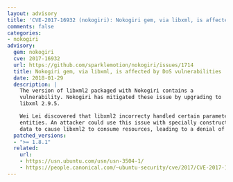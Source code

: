 ```yaml
---
layout: advisory
title: 'CVE-2017-16932 (nokogiri): Nokogiri gem, via libxml, is affected by DoS vulnerabilities'
comments: false
categories:
- nokogiri
advisory:
  gem: nokogiri
  cve: 2017-16932
  url: https://github.com/sparklemotion/nokogiri/issues/1714
  title: Nokogiri gem, via libxml, is affected by DoS vulnerabilities
  date: 2018-01-29
  description: |
    The version of libxml2 packaged with Nokogiri contains a
    vulnerability. Nokogiri has mitigated these issue by upgrading to
    libxml 2.9.5.

    Wei Lei discovered that libxml2 incorrecty handled certain parameter
    entities. An attacker could use this issue with specially constructed XML
    data to cause libxml2 to consume resources, leading to a denial of service.
  patched_versions:
  - ">= 1.8.1"
  related:
    url:
    - https://usn.ubuntu.com/usn/usn-3504-1/
    - https://people.canonical.com/~ubuntu-security/cve/2017/CVE-2017-16932.html
---
```

